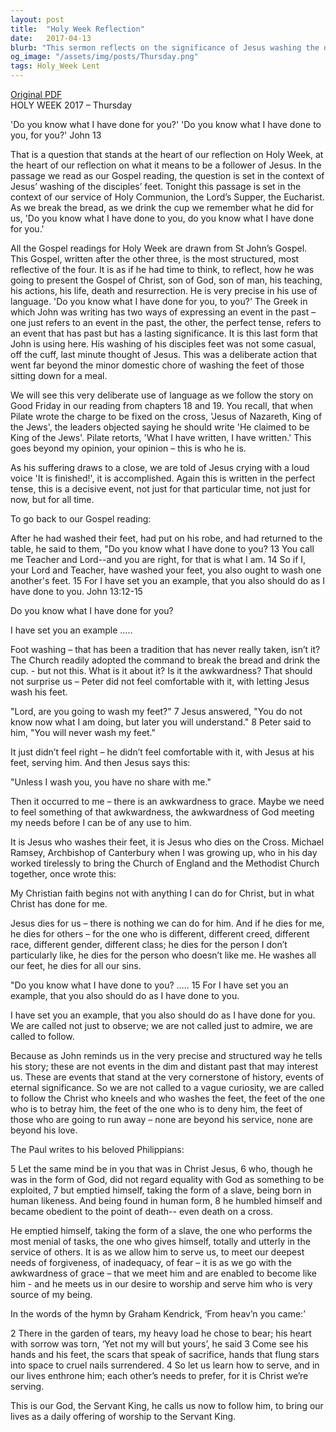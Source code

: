 ```yaml
---
layout: post
title:  "Holy Week Reflection"
date:   2017-04-13
blurb: "This sermon reflects on the significance of Jesus washing the disciples' feet during Holy Week. It emphasizes the importance of understanding and accepting the grace of Jesus' actions, and the call to follow his example of selfless service. The sermon also highlights the eternal significance of these events, not just as historical occurrences, but as cornerstones of Christian faith."
og_image: "/assets/img/posts/Thursday.png"
tags: Holy_Week Lent
---
```

[Original PDF](/assets/pdf/Thursday.pdf)    
HOLY WEEK 2017 – Thursday

'Do you know what I have done for you?' 'Do you know what I have done to you, for you?' John 13

That is a question that stands at the heart of our reflection on Holy Week, at the heart of our reflection on what it means to be a follower of Jesus. In the passage we read as our Gospel reading, the question is set in the context of Jesus’ washing of the disciples’ feet. Tonight this passage is set in the context of our service of Holy Communion, the Lord’s Supper, the Eucharist. As we break the bread, as we drink the cup we remember what he did for us, 'Do you know what I have done to you, do you know what I have done for you.'

All the Gospel readings for Holy Week are drawn from St John’s Gospel. This Gospel, written after the other three, is the most structured, most reflective of the four. It is as if he had time to think, to reflect, how he was going to present the Gospel of Christ, son of God, son of man, his teaching, his actions, his life, death and resurrection. He is very precise in his use of language. 'Do you know what I have done for you, to you?' The Greek in which John was writing has two ways of expressing an event in the past – one just refers to an event in the past, the other, the perfect tense, refers to an event that has past but has a lasting significance. It is this last form that John is using here. His washing of his disciples feet was not some casual, off the cuff, last minute thought of Jesus. This was a deliberate action that went far beyond the minor domestic chore of washing the feet of those sitting down for a meal.

We will see this very deliberate use of language as we follow the story on Good Friday in our reading from chapters 18 and 19. You recall, that when Pilate wrote the charge to be fixed on the cross, 'Jesus of Nazareth, King of the Jews', the leaders objected saying he should write 'He claimed to be King of the Jews'. Pilate retorts, 'What I have written, I have written.' This goes beyond my opinion, your opinion – this is who he is.

As his suffering draws to a close, we are told of Jesus crying with a loud voice 'It is finished!', it is accomplished. Again this is written in the perfect tense, this is a decisive event, not just for that particular time, not just for now, but for all time.

To go back to our Gospel reading:

After he had washed their feet, had put on his robe, and had returned to the table, he said to them, "Do you know what I have done to you? 13 You call me Teacher and Lord--and you are right, for that is what I am. 14 So if I, your Lord and Teacher, have washed your feet, you also ought to wash one another's feet. 15 For I have set you an example, that you also should do as I have done to you. John 13:12-15

Do you know what I have done for you?

I have set you an example …..

Foot washing – that has been a tradition that has never really taken, isn’t it? The Church readily adopted the command to break the bread and drink the cup. - but not this. What is it about it? Is it the awkwardness? That should not surprise us – Peter did not feel comfortable with it, with letting Jesus wash his feet.

"Lord, are you going to wash my feet?" 7 Jesus answered, "You do not know now what I am doing, but later you will understand." 8 Peter said to him, "You will never wash my feet."

It just didn’t feel right – he didn’t feel comfortable with it, with Jesus at his feet, serving him. And then Jesus says this:

"Unless I wash you, you have no share with me."

Then it occurred to me – there is an awkwardness to grace. Maybe we need to feel something of that awkwardness, the awkwardness of God meeting my needs before I can be of any use to him.

It is Jesus who washes their feet, it is Jesus who dies on the Cross. Michael Ramsey, Archbishop of Canterbury when I was growing up, who in his day worked tirelessly to bring the Church of England and the Methodist Church together, once wrote this:

My Christian faith begins not with anything I can do for Christ, but in what Christ has done for me.

Jesus dies for us – there is nothing we can do for him. And if he dies for me, he dies for others – for the one who is different, different creed, different race, different gender, different class; he dies for the person I don’t particularly like, he dies for the person who doesn’t like me. He washes all our feet, he dies for all our sins.

"Do you know what I have done to you? ….. 15 For I have set you an example, that you also should do as I have done to you.

I have set you an example, that you also should do as I have done for you. We are called not just to observe; we are not called just to admire, we are called to follow.

Because as John reminds us in the very precise and structured way he tells his story; these are not events in the dim and distant past that may interest us. These are events that stand at the very cornerstone of history, events of eternal significance. So we are not called to a vague curiosity, we are called to follow the Christ who kneels and who washes the feet, the feet of the one who is to betray him, the feet of the one who is to deny him, the feet of those who are going to run away – none are beyond his service, none are beyond his love.

The Paul writes to his beloved Philippians:

5 Let the same mind be in you that was in Christ Jesus,
6 who, though he was in the form of God,
did not regard equality with God
as something to be exploited,
7 but emptied himself,
taking the form of a slave,
being born in human likeness.
And being found in human form,
8 he humbled himself
and became obedient to the point of death--
even death on a cross.

He emptied himself, taking the form of a slave, the one who performs the most menial of tasks, the one who gives himself, totally and utterly in the service of others. It is as we allow him to serve us, to meet our deepest needs of forgiveness, of inadequacy, of fear – it is as we go with the awkwardness of grace – that we meet him and are enabled to become like him - and he meets us in our desire to worship and serve him who is very source of my being.

In the words of the hymn by Graham Kendrick, ‘From heav’n you came:’

2 There in the garden of tears,
my heavy load he chose to bear;
his heart with sorrow was torn,
‘Yet not my will but yours’, he said
3 Come see his hands and his feet,
the scars that speak of sacrifice,
hands that flung stars into space
to cruel nails surrendered.
4 So let us learn how to serve,
and in our lives enthrone him;
each other’s needs to prefer,
for it is Christ we’re serving.

This is our God, the Servant King,
he calls us now to follow him,
to bring our lives as a daily offering
of worship to the Servant King.
